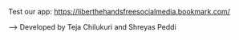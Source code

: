 Test our app: https://liberthehandsfreesocialmedia.bookmark.com/

--> Developed by Teja Chilukuri and Shreyas Peddi
